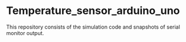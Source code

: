# Temperature_sensor_arduino_uno
This repository consists of the simulation code and snapshots of serial monitor output.
